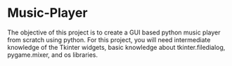 # Music-Player
The objective of this project is to create a GUI based python music player from scratch using python. For this project, you will need intermediate knowledge of the Tkinter widgets, basic knowledge about tkinter.filedialog, pygame.mixer, and os libraries.
